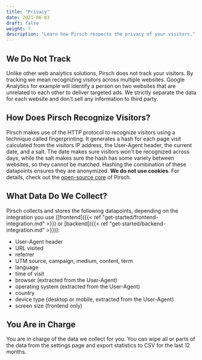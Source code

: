 ```yaml
---
title: "Privacy"
date: 2021-06-03
draft: false
weight: 7
description: "Learn how Pirsch respects the privacy of your visitors."
---
```


## We Do Not Track

Unlike other web analytics solutions, Pirsch does not track your visitors. By tracking we mean recognizing visitors across multiple websites. Google Analytics for example will identify a person on two websites that are unrelated to each other to deliver targeted ads. We strictly separate the data for each website and don't sell any information to third party.

## How Does Pirsch Recognize Visitors?

Pirsch makes use of the HTTP protocol to recognize visitors using a technique called fingerprinting. It generates a hash for each page visit calculated from the visitors IP address, the User-Agent header, the current date, and a salt. The date makes sure visitors won't be recognized across days, while the salt makes sure the hash has some variety between websites, so they cannot be matched. Hashing the combination of these datapoints ensures they are anonymized. **We do not use cookies**. For details, check out the [open-source core](https://github.com/pirsch-analytics/pirsch) of Pirsch.

## What Data Do We Collect?

Pirsch collects and stores the following datapoints, depending on the integration you use ([frontend]({{< ref "get-started/frontend-integration.md" >}}) or [backend]({{< ref "get-started/backend-integration.md" >}})):

* User-Agent header
* URL visited
* referrer
* UTM source, campaign, medium, content, term
* language
* time of visit
* browser (extracted from the User-Agent)
* operating system (extracted from the User-Agent)
* country
* device type (desktop or mobile, extracted from the User-Agent)
* screen size (frontend only)

## You Are in Charge

You are in charge of the data we collect for you. You can wipe all or parts of the data from the settings page and export statistics to CSV for the last 12 months.
